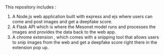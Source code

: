 This repository includes : 
1. A Node.js web application built with express and ejs where users can come and post images and get a deepfake score.
2. A Flask API which is where the Mesonet model runs and processes the images and provides the data back to the web app.
3. A chrome extension , which comes with a snipping tool that allows users to snip images from the web and get a deepfake score right there in the extension pop up.
